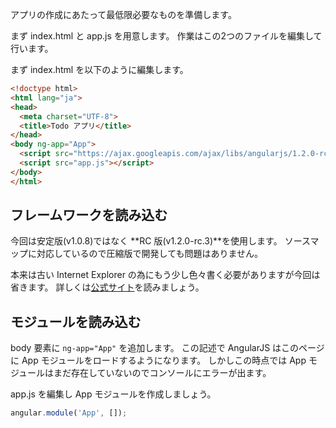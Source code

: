 アプリの作成にあたって最低限必要なものを準備します。

まず index.html と app.js を用意します。
作業はこの2つのファイルを編集して行います。

まず index.html を以下のように編集します。
```html
<!doctype html>
<html lang="ja">
<head>
  <meta charset="UTF-8">
  <title>Todo アプリ</title>
</head>
<body ng-app="App">
  <script src="https://ajax.googleapis.com/ajax/libs/angularjs/1.2.0-rc.3/angular.min.js"></script>
  <script src="app.js"></script>
</body>
</html>
```

## フレームワークを読み込む
今回は安定版(v1.0.8)ではなく **RC 版(v1.2.0-rc.3)**を使用します。
ソースマップに対応しているので圧縮版で開発しても問題はありません。

本来は古い Internet Explorer の為にもう少し色々書く必要がありますが今回は省きます。
詳しくは[公式サイト](http://docs.angularjs.org/guide/ie)を読みましょう。

## モジュールを読み込む
body 要素に `ng-app="App"` を追加します。
この記述で AngularJS はこのページに App モジュールをロードするようになります。
しかしこの時点では App モジュールはまだ存在していないのでコンソールにエラーが出ます。

app.js を編集し App モジュールを作成しましょう。

```javascript
angular.module('App', []);
```
